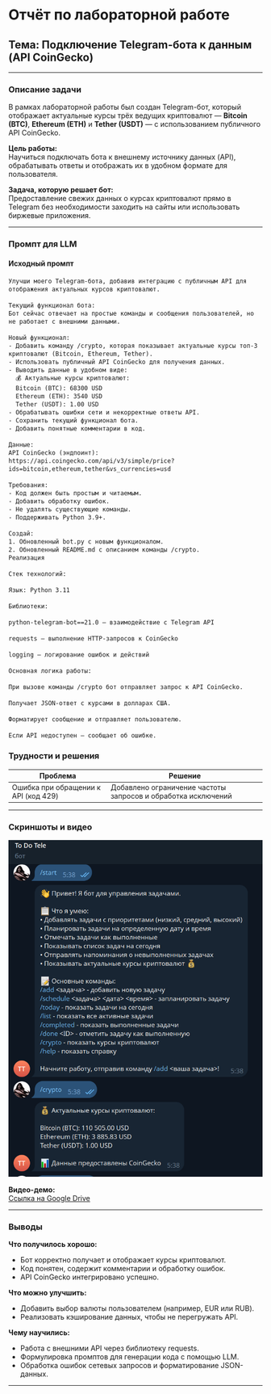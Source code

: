 # Отчёт по лабораторной работе  
## Тема: Подключение Telegram-бота к данным (API CoinGecko)

---

### **Описание задачи**

В рамках лабораторной работы был создан Telegram-бот, который отображает актуальные курсы трёх ведущих криптовалют — **Bitcoin (BTC)**, **Ethereum (ETH)** и **Tether (USDT)** — с использованием публичного API CoinGecko.  

**Цель работы:**  
Научиться подключать бота к внешнему источнику данных (API), обрабатывать ответы и отображать их в удобном формате для пользователя.  

**Задача, которую решает бот:**  
Предоставление свежих данных о курсах криптовалют прямо в Telegram без необходимости заходить на сайты или использовать биржевые приложения.  

---

### **Промпт для LLM**

#### Исходный промпт

```text
Улучши моего Telegram-бота, добавив интеграцию с публичным API для отображения актуальных курсов криптовалют.

Текущий функционал бота:
Бот сейчас отвечает на простые команды и сообщения пользователей, но не работает с внешними данными.

Новый функционал:
- Добавить команду /crypto, которая показывает актуальные курсы топ-3 криптовалют (Bitcoin, Ethereum, Tether).
- Использовать публичный API CoinGecko для получения данных.
- Выводить данные в удобном виде:
  💰 Актуальные курсы криптовалют:
  Bitcoin (BTC): 68300 USD
  Ethereum (ETH): 3540 USD
  Tether (USDT): 1.00 USD
- Обрабатывать ошибки сети и некорректные ответы API.
- Сохранить текущий функционал бота.
- Добавить понятные комментарии в код.

Данные:
API CoinGecko (эндпоинт):
https://api.coingecko.com/api/v3/simple/price?ids=bitcoin,ethereum,tether&vs_currencies=usd

Требования:
- Код должен быть простым и читаемым.
- Добавить обработку ошибок.
- Не удалять существующие команды.
- Поддерживать Python 3.9+.

Создай:
1. Обновленный bot.py с новым функционалом.
2. Обновленный README.md с описанием команды /crypto.
Реализация

Стек технологий:

Язык: Python 3.11

Библиотеки:

python-telegram-bot==21.0 — взаимодействие с Telegram API

requests — выполнение HTTP-запросов к CoinGecko

logging — логирование ошибок и действий

Основная логика работы:

При вызове команды /crypto бот отправляет запрос к API CoinGecko.

Получает JSON-ответ с курсами в долларах США.

Форматирует сообщение и отправляет пользователю.

Если API недоступен — сообщает об ошибке.

```

### **Трудности и решения**

| Проблема | Решение |
|-----------|----------|
|Ошибка при обращении к API (код 429) | Добавлено ограничение частоты запросов и обработка исключений |

---

### **Скриншоты и видео**

![/crypto](./img/rep2.png)

**Видео-демо:**  
[Ссылка на Google Drive](https://drive.google.com/file/d/1srah4i5_1JAnDggl5uemm9swKSIef4RJ/view?usp=sharing)

---
### **Выводы**

**Что получилось хорошо:**  
- Бот корректно получает и отображает курсы криптовалют.
- Код понятен, содержит комментарии и обработку ошибок.
- API CoinGecko интегрировано успешно.

**Что можно улучшить:**
- Добавить выбор валюты пользователем (например, EUR или RUB).
- Реализовать кэширование данных, чтобы не перегружать API.

**Чему научились:**  
- Работа с внешними API через библиотеку requests.
- Формулировка промптов для генерации кода с помощью LLM.
- Обработка ошибок сетевых запросов и форматирование JSON-данных.

---